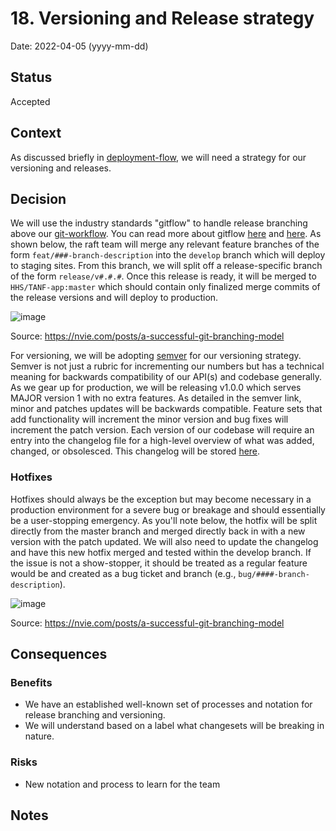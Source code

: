 # 18. Versioning and Release strategy

Date: 2022-04-05 (yyyy-mm-dd)

## Status

Accepted

## Context
As discussed briefly in [deployment-flow](./008-deployment-flow.md), we will need a strategy for our versioning and releases.

## Decision

We will use the industry standards "gitflow" to handle release branching above our [git-workflow](./009-git-workflow.md). You can read more about gitflow [here](https://www.atlassian.com/git/tutorials/comparing-workflows/gitflow-workflow) and [here](https://datasift.github.io/gitflow/IntroducingGitFlow.html). As shown below, the raft team will merge any relevant feature branches of the form `feat/###-branch-description` into the `develop` branch which will deploy to staging sites. From this branch, we will split off a release-specific branch of the form `release/v#.#.#`. Once this release is ready, it will be merged to `HHS/TANF-app:master` which should contain only finalized merge commits of the release versions and will deploy to production.

![image](https://user-images.githubusercontent.com/84722778/161764906-d9c9e66a-ea44-4042-850d-5f0e927c8c81.png)

Source: https://nvie.com/posts/a-successful-git-branching-model


For versioning, we will be adopting [semver](https://semver.org/) for our versioning strategy. Semver is not just a rubric for incrementing our numbers but has a technical meaning for backwards compatibility of our API(s) and codebase generally. As we gear up for production, we will be releasing v1.0.0 which serves MAJOR version 1 with no extra features. As detailed in the semver link, minor and patches updates will be backwards compatible. Feature sets that add functionality will increment the minor version and bug fixes will increment the patch version. Each version of our codebase will require an entry into the changelog file for a high-level overview of what was added, changed, or obsolesced. This changelog will be stored [here](../tanf-app-changelog.md).

### Hotfixes
Hotfixes should always be the exception but may become necessary in a production environment for a severe bug or breakage and should essentially be a user-stopping emergency. As you'll note below, the hotfix will be split directly from the master branch and merged directly back in with a new version with the patch updated. We will also need to update the changelog and have this new hotfix merged and tested within the develop branch. If the issue is not a show-stopper, it should be treated as a regular feature would be and created as a bug ticket and branch (e.g., `bug/####-branch-description`).

![image](https://user-images.githubusercontent.com/84722778/161772154-f2c64025-95f4-4aa2-9635-f6cb5b507356.png)

Source: https://nvie.com/posts/a-successful-git-branching-model

## Consequences

### Benefits

 * We have an established well-known set of processes and notation for release branching and versioning.
 * We will understand based on a label what changesets will be breaking in nature.

### Risks
 * New notation and process to learn for the team

## Notes


